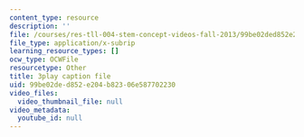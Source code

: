 ```yaml
---
content_type: resource
description: ''
file: /courses/res-tll-004-stem-concept-videos-fall-2013/99be02ded852e204b82306e587702230_Of68ZXH35o0.srt
file_type: application/x-subrip
learning_resource_types: []
ocw_type: OCWFile
resourcetype: Other
title: 3play caption file
uid: 99be02de-d852-e204-b823-06e587702230
video_files:
  video_thumbnail_file: null
video_metadata:
  youtube_id: null
---
```

